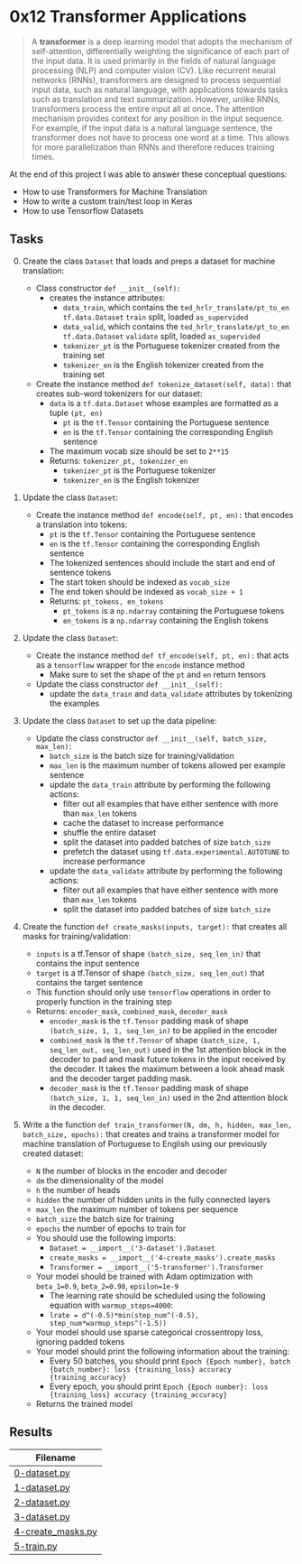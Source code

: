 # 0x12 Transformer Applications

> A **transformer** is a deep learning model that adopts the mechanism of self-attention, differentially weighting the significance of each part of the input data. It is used primarily in the fields of natural language processing (NLP) and computer vision (CV).
> Like recurrent neural networks (RNNs), transformers are designed to process sequential input data, such as natural language, with applications towards tasks such as translation and text summarization. However, unlike RNNs, transformers process the entire input all at once. The attention mechanism provides context for any position in the input sequence. For example, if the input data is a natural language sentence, the transformer does not have to process one word at a time. This allows for more parallelization than RNNs and therefore reduces training times.

At the end of this project I was able to answer these conceptual questions:

* How to use Transformers for Machine Translation
* How to write a custom train/test loop in Keras
* How to use Tensorflow Datasets

## Tasks

0. Create the class `Dataset` that loads and preps a dataset for machine translation:

    * Class constructor `def __init__(self):`
        * creates the instance attributes:
            * `data_train`, which contains the `ted_hrlr_translate/pt_to_en` `tf.data.Dataset` `train` split, loaded `as_supervided`
            * `data_valid`, which contains the `ted_hrlr_translate/pt_to_en` `tf.data.Dataset` `validate` split, loaded `as_supervided`
            * `tokenizer_pt` is the Portuguese tokenizer created from the training set
            * `tokenizer_en` is the English tokenizer created from the training set
    * Create the instance method `def tokenize_dataset(self, data):` that creates sub-word tokenizers for our dataset:
        * `data` is a `tf.data.Dataset` whose examples are formatted as a tuple `(pt, en)`
            * `pt` is the `tf.Tensor` containing the Portuguese sentence
            * `en` is the `tf.Tensor` containing the corresponding English sentence
        * The maximum vocab size should be set to `2**15`
        * Returns: `tokenizer_pt, tokenizer_en`
            * `tokenizer_pt` is the Portuguese tokenizer
            * `tokenizer_en` is the English tokenizer

1. Update the class `Dataset`:

    * Create the instance method `def encode(self, pt, en):` that encodes a translation into tokens:
        * `pt` is the `tf.Tensor` containing the Portuguese sentence
        * `en` is the `tf.Tensor` containing the corresponding English sentence
        * The tokenized sentences should include the start and end of sentence tokens
        * The start token should be indexed as `vocab_size`
        * The end token should be indexed as `vocab_size + 1`
        * Returns: `pt_tokens, en_tokens`
            * `pt_tokens` is a `np.ndarray` containing the Portuguese tokens
            * `en_tokens` is a `np.ndarray` containing the English tokens

2. Update the class `Dataset`:

    * Create the instance method `def tf_encode(self, pt, en):` that acts as a `tensorflow` wrapper for the `encode` instance method
        * Make sure to set the shape of the `pt` and `en` return tensors
    * Update the class constructor `def __init__(self):`
        * update the `data_train` and `data_validate` attributes by tokenizing the examples

3. Update the class `Dataset` to set up the data pipeline:

    * Update the class constructor `def __init__(self, batch_size, max_len):`
        * `batch_size` is the batch size for training/validation
        * `max_len` is the maximum number of tokens allowed per example sentence
        * update the `data_train` attribute by performing the following actions:
            * filter out all examples that have either sentence with more than `max_len` tokens
            * cache the dataset to increase performance
            * shuffle the entire dataset
            * split the dataset into padded batches of size `batch_size`
            * prefetch the dataset using `tf.data.experimental.AUTOTUNE` to increase performance
        * update the `data_validate` attribute by performing the following actions:
            * filter out all examples that have either sentence with more than `max_len` tokens
            * split the dataset into padded batches of size `batch_size`

4. Create the function `def create_masks(inputs, target):` that creates all masks for training/validation:

    * `inputs` is a tf.Tensor of shape `(batch_size, seq_len_in)` that contains the input sentence
    * `target` is a tf.Tensor of shape `(batch_size, seq_len_out)` that contains the target sentence
    * This function should only use `tensorflow` operations in order to properly function in the training step
    * Returns: `encoder_mask`, `combined_mask`, `decoder_mask`
        * `encoder_mask` is the `tf.Tensor` padding mask of shape `(batch_size, 1, 1, seq_len_in)` to be applied in the encoder
        * `combined_mask` is the `tf.Tensor` of shape `(batch_size, 1, seq_len_out, seq_len_out)` used in the 1st attention block in the decoder to pad and mask future tokens in the input received by the decoder. It takes the maximum between a look ahead mask and the decoder target padding mask.
        * `decoder_mask` is the `tf.Tensor` padding mask of shape `(batch_size, 1, 1, seq_len_in)` used in the 2nd attention block in the decoder.

5. Write a the function `def train_transformer(N, dm, h, hidden, max_len, batch_size, epochs):` that creates and trains a transformer model for machine translation of Portuguese to English using our previously created dataset:

    * `N` the number of blocks in the encoder and decoder
    * `dm` the dimensionality of the model
    * `h` the number of heads
    * `hidden` the number of hidden units in the fully connected layers
    * `max_len` the maximum number of tokens per sequence
    * `batch_size` the batch size for training
    * `epochs` the number of epochs to train for
    * You should use the following imports:
        * `Dataset = __import__('3-dataset').Dataset`
        * `create_masks = __import__('4-create_masks').create_masks`
        * `Transformer = __import__('5-transformer').Transformer`
    * Your model should be trained with Adam optimization with `beta_1=0.9`, `beta_2=0.98`, `epsilon=1e-9`
        * The learning rate should be scheduled using the following equation with `warmup_steps=4000`:
        * `lrate = d^(-0.5)*min(step_num^(-0.5), step_num*warmup_steps^(-1.5))`
    * Your model should use sparse categorical crossentropy loss, ignoring padded tokens
    * Your model should print the following information about the training:
        * Every 50 batches, you should print `Epoch {Epoch number}, batch {batch_number}: loss {training_loss} accuracy {training_accuracy}`
        * Every epoch, you should print `Epoch {Epoch number}: loss {training_loss} accuracy {training_accuracy}`
    * Returns the trained model

## Results

| Filename |
| ------ |
| [0-dataset.py](https://github.com/jhonaRiver/holbertonschool-machine_learning/blob/master/supervised_learning/0x12-transformer_apps/0-dataset.py)|
| [1-dataset.py](https://github.com/jhonaRiver/holbertonschool-machine_learning/blob/master/supervised_learning/0x12-transformer_apps/1-dataset.py)|
| [2-dataset.py](https://github.com/jhonaRiver/holbertonschool-machine_learning/blob/master/supervised_learning/0x12-transformer_apps/2-dataset.py)|
| [3-dataset.py](https://github.com/jhonaRiver/holbertonschool-machine_learning/blob/master/supervised_learning/0x12-transformer_apps/3-dataset.py)|
| [4-create_masks.py](https://github.com/jhonaRiver/holbertonschool-machine_learning/blob/master/supervised_learning/0x12-transformer_apps/4-create_masks.py)|
| [5-train.py](https://github.com/jhonaRiver/holbertonschool-machine_learning/blob/master/supervised_learning/0x12-transformer_apps/5-train.py)|

